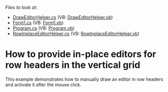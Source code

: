 <!-- default file list -->
*Files to look at*:

* [DrawEditorHelper.cs](./CS/S170863/DrawEditorHelper.cs) (VB: [DrawEditorHelper.vb](./VB/S170863/DrawEditorHelper.vb))
* [Form1.cs](./CS/S170863/Form1.cs) (VB: [Form1.vb](./VB/S170863/Form1.vb))
* [Program.cs](./CS/S170863/Program.cs) (VB: [Program.vb](./VB/S170863/Program.vb))
* [RowInplaceEditorHelper.cs](./CS/S170863/RowInplaceEditorHelper.cs) (VB: [RowInplaceEditorHelper.vb](./VB/S170863/RowInplaceEditorHelper.vb))
<!-- default file list end -->
# How to provide in-place editors for row headers in the vertical grid


This example demonstrates how to manually draw an editor in row headers and activate it after the mouse click.

<br/>


